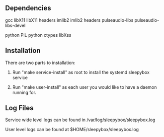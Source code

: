 

Dependencies
------------
gcc
libX11
libX11 headers
imlib2
imlib2 headers
pulseaudio-libs
pulseaudio-libs-devel

python PIL
python ctypes
libXss

Installation
------------
There are two parts to installation:

1. Run "make service-install" as root to install the systemd sleepybox service

2. Run "make user-install" as each user you would like to have a daemon running for.

Log Files
---------
Service wide level logs can be found in /var/log/sleepybox/sleepybox.log

User level logs can be found at $HOME/sleepybox/sleepybox.log
